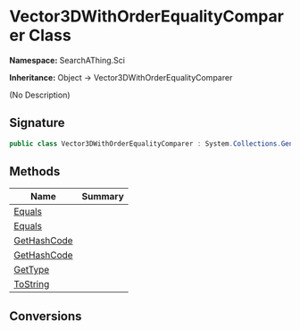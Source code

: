 # Vector3DWithOrderEqualityComparer Class
**Namespace:** SearchAThing.Sci

**Inheritance:** Object → Vector3DWithOrderEqualityComparer

(No Description)

## Signature
```csharp
public class Vector3DWithOrderEqualityComparer : System.Collections.Generic.IEqualityComparer<SearchAThing.Sci.Vector3DWithOrder>
```
## Methods
|**Name**|**Summary**|
|---|---|
|[Equals](Vector3DWithOrderEqualityComparer/Equals.md)||
|[Equals](Vector3DWithOrderEqualityComparer/Equals.md#equalsvector3dwithorder-vector3dwithorder)||
|[GetHashCode](Vector3DWithOrderEqualityComparer/GetHashCode.md)||
|[GetHashCode](Vector3DWithOrderEqualityComparer/GetHashCode.md#gethashcodevector3dwithorder)||
|[GetType](Vector3DWithOrderEqualityComparer/GetType.md)||
|[ToString](Vector3DWithOrderEqualityComparer/ToString.md)||
## Conversions
